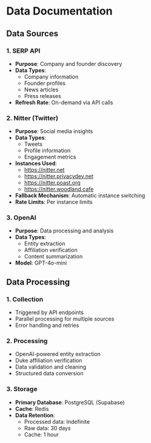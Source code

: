 # Data Documentation

## Data Sources

### 1. SERP API
- **Purpose**: Company and founder discovery
- **Data Types**:
  - Company information
  - Founder profiles
  - News articles
  - Press releases
- **Refresh Rate**: On-demand via API calls


### 2. Nitter (Twitter)
- **Purpose**: Social media insights
- **Data Types**:
  - Tweets
  - Profile information
  - Engagement metrics
- **Instances Used**:
  - https://nitter.net
  - https://nitter.privacydev.net
  - https://nitter.poast.org
  - https://nitter.woodland.cafe
- **Fallback Mechanism**: Automatic instance switching
- **Rate Limits**: Per instance limits

### 3. OpenAI
- **Purpose**: Data processing and analysis
- **Data Types**:
  - Entity extraction
  - Affiliation verification
  - Content summarization
- **Model**: GPT-4o-mini

## Data Processing

### 1. Collection
- Triggered by API endpoints
- Parallel processing for multiple sources
- Error handling and retries

### 2. Processing
- OpenAI-powered entity extraction
- Duke affiliation verification
- Data validation and cleaning
- Structured data conversion

### 3. Storage
- **Primary Database**: PostgreSQL (Supabase)
- **Cache**: Redis
- **Data Retention**: 
  - Processed data: Indefinite
  - Raw data: 30 days
  - Cache: 1 hour
